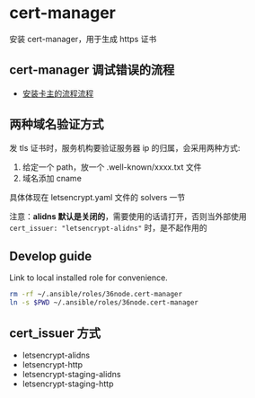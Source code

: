 # cert-manager

安装 cert-manager，用于生成 https 证书

## cert-manager 调试错误的流程

- [安装卡主的流程流程](https://cert-manager.io/docs/faq/troubleshooting)

## 两种域名验证方式

发 tls 证书时，服务机构要验证服务器 ip 的归属，会采用两种方式:

1. 给定一个 path，放一个 .well-known/xxxx.txt 文件
2. 域名添加 cname

具体体现在 letsencrypt.yaml 文件的 solvers 一节

注意：**alidns 默认是关闭的**，需要使用的话请打开，否则当外部使用 `cert_issuer: "letsencrypt-alidns"` 时，是不起作用的

## Develop guide

Link to local installed role for convenience.

```bash
rm -rf ~/.ansible/roles/36node.cert-manager
ln -s $PWD ~/.ansible/roles/36node.cert-manager
```

## cert_issuer 方式

- letsencrypt-alidns
- letsencrypt-http
- letsencrypt-staging-alidns
- letsencrypt-staging-http
